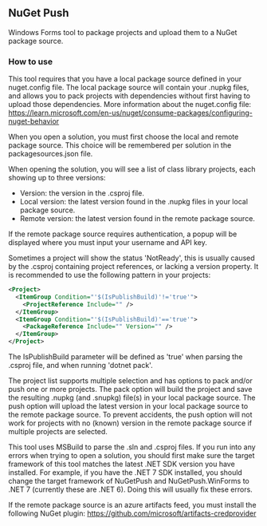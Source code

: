 ## NuGet Push

Windows Forms tool to package projects and upload them to a NuGet package source.

### How to use

This tool requires that you have a local package source defined in your nuget.config file.
The local package source will contain your .nupkg files, and allows you to pack projects with dependencies without first having to upload those dependencies.
More information about the nuget.config file: https://learn.microsoft.com/en-us/nuget/consume-packages/configuring-nuget-behavior

When you open a solution, you must first choose the local and remote package source.
This choice will be remembered per solution in the packagesources.json file.

When opening the solution, you will see a list of class library projects, each showing up to three versions:
- Version: the version in the .csproj file.
- Local version: the latest version found in the .nupkg files in your local package source.
- Remote version: the latest version found in the remote package source.

If the remote package source requires authentication, a popup will be displayed where you must input your username and API key.

Sometimes a project will show the status 'NotReady', this is usually caused by the .csproj containing project references, or lacking a version property.
It is recommended to use the following pattern in your projects:
```xml
<Project>
  <ItemGroup Condition="'$(IsPublishBuild)'!='true'">
    <ProjectReference Include="" />
  </ItemGroup>
  <ItemGroup Condition="'$(IsPublishBuild)'=='true'">
    <PackageReference Include="" Version="" />
  </ItemGroup>
</Project>
```
The IsPublishBuild parameter will be defined as 'true' when parsing the .csproj file, and when running 'dotnet pack'.

The project list supports multiple selection and has options to pack and/or push one or more projects.
The pack option will build the project and save the resulting .nupkg (and .snupkg) file(s) in your local package source.
The push option will upload the latest version in your local package source to the remote package source.
To prevent accidents, the push option will not work for projects with no (known) version in the remote package source if multiple projects are selected.

This tool uses MSBuild to parse the .sln and .csproj files.
If you run into any errors when trying to open a solution, you should first make sure the target framework of this tool matches the latest .NET SDK version you have installed.
For example, if you have the .NET 7 SDK installed, you should change the target framework of NuGetPush and NuGetPush.WinForms to .NET 7 (currently these are .NET 6).
Doing this will usually fix these errors.

If the remote package source is an azure artifacts feed, you must install the following NuGet plugin: https://github.com/microsoft/artifacts-credprovider
